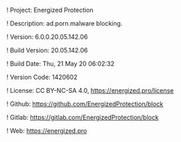 ! Project: Energized Protection

! Description: ad.porn.malware blocking.

! Version: 6.0.0.20.05.142.06

! Build Version: 20.05.142.06

! Build Date: Thu, 21 May 20 06:02:32

! Version Code: 1420602

! License: CC BY-NC-SA 4.0, https://energized.pro/license

! Github: https://github.com/EnergizedProtection/block

! Gitlab: https://gitlab.com/EnergizedProtection/block


! Web: https://energized.pro
